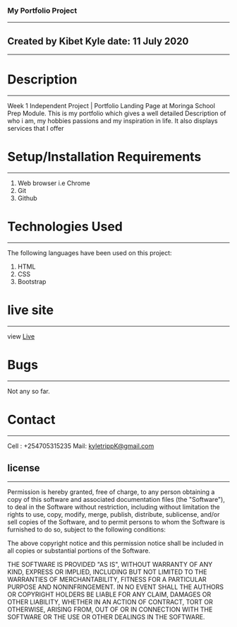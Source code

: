 ### My Portfolio Project
------------------------------------
## Created by Kibet Kyle date: 11 July 2020
------------------------------------

# Description
------------------------------------
Week 1 Independent Project | Portfolio Landing Page at Moringa School Prep Module. This is my portfolio which gives a well detailed Description of who i am, my hobbies passions and my inspiration in life. It also displays services that I offer

# Setup/Installation Requirements
-------------------------------------
<ol>
    <li>Web browser i.e Chrome</li>
    <li>Git</li>
    <li>Github</li>
</ol>

# Technologies Used
-------------------------------------------
The following languages have been used on this project:
<ol>
    <li>HTML</li>
    <li>CSS</li>
    <li>Bootstrap</li>
</ol>

# live site
------------------------------------------
view [Live](https://kyletrippk.github.io/Portfolio_project/)
# Bugs
--------------------------------------------
Not any so far.

# Contact
----------------------------------------------
 Cell : +254705315235
 Mail: kyletrippK@gmail.com

## license
-----------------------------------------------
Permission is hereby granted, free of charge, to any person obtaining a copy of this software and associated documentation files (the "Software"), to deal in the Software without restriction, including without limitation the rights to use, copy, modify, merge, publish, distribute, sublicense, and/or sell copies of the Software, and to permit persons to whom the Software is furnished to do so, subject to the following conditions:

The above copyright notice and this permission notice shall be included in all copies or substantial portions of the Software.

THE SOFTWARE IS PROVIDED "AS IS", WITHOUT WARRANTY OF ANY KIND, EXPRESS OR IMPLIED, INCLUDING BUT NOT LIMITED TO THE WARRANTIES OF MERCHANTABILITY, FITNESS FOR A PARTICULAR PURPOSE AND NONINFRINGEMENT. IN NO EVENT SHALL THE AUTHORS OR COPYRIGHT HOLDERS BE LIABLE FOR ANY CLAIM, DAMAGES OR OTHER LIABILITY, WHETHER IN AN ACTION OF CONTRACT, TORT OR OTHERWISE, ARISING FROM, OUT OF OR IN CONNECTION WITH THE SOFTWARE OR THE USE OR OTHER DEALINGS IN THE SOFTWARE.
